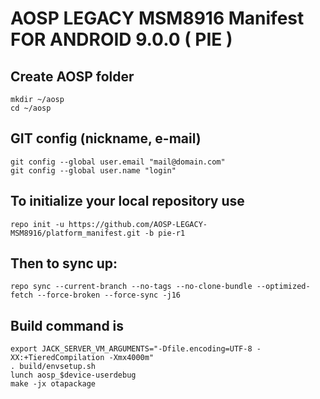 AOSP LEGACY MSM8916 Manifest FOR ANDROID 9.0.0 ( PIE )
====================

Create AOSP folder
----------------------

    mkdir ~/aosp
    cd ~/aosp
    

GIT config (nickname, e-mail)
-----------------------------

    git config --global user.email "mail@domain.com"
    git config --global user.name "login"
    

To initialize your local repository use
---------------------------------------

    repo init -u https://github.com/AOSP-LEGACY-MSM8916/platform_manifest.git -b pie-r1
    

Then to sync up:
----------------

    repo sync --current-branch --no-tags --no-clone-bundle --optimized-fetch --force-broken --force-sync -j16

Build command is
----------------
    export JACK_SERVER_VM_ARGUMENTS="-Dfile.encoding=UTF-8 -XX:+TieredCompilation -Xmx4000m"
    . build/envsetup.sh
    lunch aosp_$device-userdebug
    make -jx otapackage
